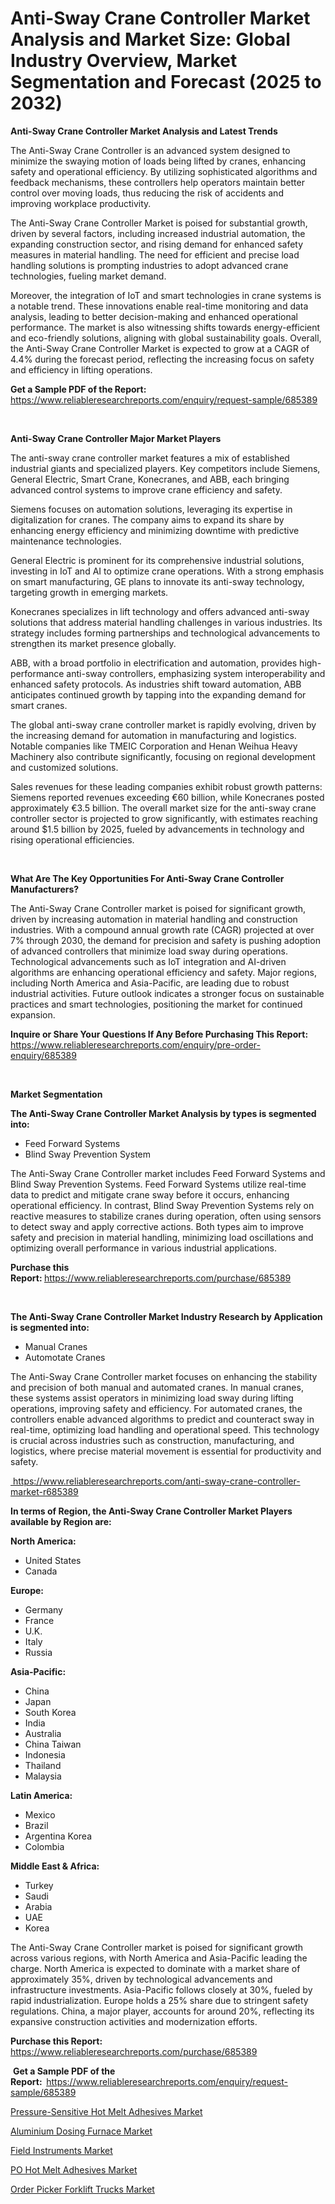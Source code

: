 <p><h1>Anti-Sway Crane Controller Market Analysis and Market Size: Global Industry Overview, Market Segmentation and Forecast (2025 to 2032)</h1></p><p><strong>Anti-Sway Crane Controller Market Analysis and Latest Trends</strong></p>
<p><p>The Anti-Sway Crane Controller is an advanced system designed to minimize the swaying motion of loads being lifted by cranes, enhancing safety and operational efficiency. By utilizing sophisticated algorithms and feedback mechanisms, these controllers help operators maintain better control over moving loads, thus reducing the risk of accidents and improving workplace productivity.</p><p>The Anti-Sway Crane Controller Market is poised for substantial growth, driven by several factors, including increased industrial automation, the expanding construction sector, and rising demand for enhanced safety measures in material handling. The need for efficient and precise load handling solutions is prompting industries to adopt advanced crane technologies, fueling market demand.</p><p>Moreover, the integration of IoT and smart technologies in crane systems is a notable trend. These innovations enable real-time monitoring and data analysis, leading to better decision-making and enhanced operational performance. The market is also witnessing shifts towards energy-efficient and eco-friendly solutions, aligning with global sustainability goals. Overall, the Anti-Sway Crane Controller Market is expected to grow at a CAGR of 4.4% during the forecast period, reflecting the increasing focus on safety and efficiency in lifting operations.</p></p>
<p><strong>Get a Sample PDF of the Report:&nbsp;</strong> <a href="https://www.reliableresearchreports.com/enquiry/request-sample/685389?utm_campaign=16&utm_medium=2&utm_source=Github&utm_content=ia&utm_term=08012025&utm_id=anti-sway-crane-controller">https://www.reliableresearchreports.com/enquiry/request-sample/685389</a></p>
<p>&nbsp;</p>
<p><strong>Anti-Sway Crane Controller Major Market Players</strong></p>
<p><p>The anti-sway crane controller market features a mix of established industrial giants and specialized players. Key competitors include Siemens, General Electric, Smart Crane, Konecranes, and ABB, each bringing advanced control systems to improve crane efficiency and safety.</p><p>Siemens focuses on automation solutions, leveraging its expertise in digitalization for cranes. The company aims to expand its share by enhancing energy efficiency and minimizing downtime with predictive maintenance technologies.</p><p>General Electric is prominent for its comprehensive industrial solutions, investing in IoT and AI to optimize crane operations. With a strong emphasis on smart manufacturing, GE plans to innovate its anti-sway technology, targeting growth in emerging markets.</p><p>Konecranes specializes in lift technology and offers advanced anti-sway solutions that address material handling challenges in various industries. Its strategy includes forming partnerships and technological advancements to strengthen its market presence globally.</p><p>ABB, with a broad portfolio in electrification and automation, provides high-performance anti-sway controllers, emphasizing system interoperability and enhanced safety protocols. As industries shift toward automation, ABB anticipates continued growth by tapping into the expanding demand for smart cranes.</p><p>The global anti-sway crane controller market is rapidly evolving, driven by the increasing demand for automation in manufacturing and logistics. Notable companies like TMEIC Corporation and Henan Weihua Heavy Machinery also contribute significantly, focusing on regional development and customized solutions.</p><p>Sales revenues for these leading companies exhibit robust growth patterns: Siemens reported revenues exceeding €60 billion, while Konecranes posted approximately €3.5 billion. The overall market size for the anti-sway crane controller sector is projected to grow significantly, with estimates reaching around $1.5 billion by 2025, fueled by advancements in technology and rising operational efficiencies.</p></p>
<p>&nbsp;</p>
<p><strong>What Are The Key Opportunities For Anti-Sway Crane Controller Manufacturers?</strong></p>
<p><p>The Anti-Sway Crane Controller market is poised for significant growth, driven by increasing automation in material handling and construction industries. With a compound annual growth rate (CAGR) projected at over 7% through 2030, the demand for precision and safety is pushing adoption of advanced controllers that minimize load sway during operations. Technological advancements such as IoT integration and AI-driven algorithms are enhancing operational efficiency and safety. Major regions, including North America and Asia-Pacific, are leading due to robust industrial activities. Future outlook indicates a stronger focus on sustainable practices and smart technologies, positioning the market for continued expansion.</p></p>
<p><strong>Inquire or Share Your Questions If Any Before Purchasing This Report:</strong> <a href="https://www.reliableresearchreports.com/enquiry/pre-order-enquiry/685389?utm_campaign=16&utm_medium=2&utm_source=Github&utm_content=ia&utm_term=08012025&utm_id=anti-sway-crane-controller">https://www.reliableresearchreports.com/enquiry/pre-order-enquiry/685389</a></p>
<p>&nbsp;</p>
<p><strong>Market Segmentation</strong></p>
<p><strong>The Anti-Sway Crane Controller Market Analysis by types is segmented into:</strong></p>
<p><ul><li>Feed Forward Systems</li><li>Blind Sway Prevention System</li></ul></p>
<p><p>The Anti-Sway Crane Controller market includes Feed Forward Systems and Blind Sway Prevention Systems. Feed Forward Systems utilize real-time data to predict and mitigate crane sway before it occurs, enhancing operational efficiency. In contrast, Blind Sway Prevention Systems rely on reactive measures to stabilize cranes during operation, often using sensors to detect sway and apply corrective actions. Both types aim to improve safety and precision in material handling, minimizing load oscillations and optimizing overall performance in various industrial applications.</p></p>
<p><strong>Purchase this Report:&nbsp;</strong><a href="https://www.reliableresearchreports.com/purchase/685389?utm_campaign=16&utm_medium=2&utm_source=Github&utm_content=ia&utm_term=08012025&utm_id=anti-sway-crane-controller">https://www.reliableresearchreports.com/purchase/685389</a></p>
<p>&nbsp;</p>
<p><strong>The Anti-Sway Crane Controller Market Industry Research by Application is segmented into:</strong></p>
<p><ul><li>Manual Cranes</li><li>Automotate Cranes</li></ul></p>
<p><p>The Anti-Sway Crane Controller market focuses on enhancing the stability and precision of both manual and automated cranes. In manual cranes, these systems assist operators in minimizing load sway during lifting operations, improving safety and efficiency. For automated cranes, the controllers enable advanced algorithms to predict and counteract sway in real-time, optimizing load handling and operational speed. This technology is crucial across industries such as construction, manufacturing, and logistics, where precise material movement is essential for productivity and safety.</p></p>
<p><a href="https://www.reliableresearchreports.com/anti-sway-crane-controller-market-r685389?utm_campaign=16&utm_medium=2&utm_source=Github&utm_content=ia&utm_term=08012025&utm_id=anti-sway-crane-controller">&nbsp;https://www.reliableresearchreports.com/anti-sway-crane-controller-market-r685389</a></p>
<p><strong>In terms of Region, the Anti-Sway Crane Controller Market Players available by Region are:</strong></p>
<p>
    <p> <strong> North America: </strong>
        <ul>
            <li>United States</li>
            <li>Canada</li>
        </ul>
        </p> 
    <p> <strong> Europe: </strong>
        <ul>
            <li>Germany</li>
            <li>France</li>
            <li>U.K.</li>
            <li>Italy</li>
            <li>Russia</li>
        </ul>
        </p> 
    <p> <strong> Asia-Pacific: </strong>
        <ul>
            <li>China</li>
            <li>Japan</li>
            <li>South Korea</li>
            <li>India</li>
            <li>Australia</li>
            <li>China Taiwan</li>
            <li>Indonesia</li>
            <li>Thailand</li>
            <li>Malaysia</li>
        </ul>
        </p> 
    <p> <strong> Latin America: </strong>
        <ul>
            <li>Mexico</li>
            <li>Brazil</li>
            <li>Argentina Korea</li>
            <li>Colombia</li>
        </ul>
        </p> 
    <p> <strong> Middle East & Africa: </strong>
        <ul>
            <li>Turkey</li>
            <li>Saudi</li>
            <li>Arabia</li>
            <li>UAE</li>
            <li>Korea</li>
        </ul>
    </p>
    </p>
<p><p>The Anti-Sway Crane Controller market is poised for significant growth across various regions, with North America and Asia-Pacific leading the charge. North America is expected to dominate with a market share of approximately 35%, driven by technological advancements and infrastructure investments. Asia-Pacific follows closely at 30%, fueled by rapid industrialization. Europe holds a 25% share due to stringent safety regulations. China, a major player, accounts for around 20%, reflecting its expansive construction activities and modernization efforts.</p></p>
<p><strong>Purchase this Report: </strong><a href="https://www.reliableresearchreports.com/purchase/685389?utm_campaign=16&utm_medium=2&utm_source=Github&utm_content=ia&utm_term=08012025&utm_id=anti-sway-crane-controller">https://www.reliableresearchreports.com/purchase/685389</a></p>
<p>&nbsp;<strong>Get a Sample PDF of the Report:&nbsp;&nbsp;</strong><a href="https://www.reliableresearchreports.com/enquiry/request-sample/685389?utm_campaign=16&utm_medium=2&utm_source=Github&utm_content=ia&utm_term=08012025&utm_id=anti-sway-crane-controller">https://www.reliableresearchreports.com/enquiry/request-sample/685389</a></p>
<p><strong></strong></p>
<p><p><a href="https://www.linkedin.com/pulse/analyzing-historical-growth-trends-driversof-pressure-sensitive-8jxlc?utm_campaign=16&utm_medium=2&utm_source=Github&utm_content=ia&utm_term=08012025&utm_id=anti-sway-crane-controller">Pressure-Sensitive Hot Melt Adhesives Market</a></p><p><a href="https://github.com/jerhoskinson197676/Market-Research-Report-List-1/blob/main/aluminium-dosing-furnace-market.md?utm_campaign=16&utm_medium=2&utm_source=Github&utm_content=ia&utm_term=08012025&utm_id=anti-sway-crane-controller">Aluminium Dosing Furnace Market</a></p><p><a href="https://www.linkedin.com/pulse/field-instruments-market-analysis-qualitative-quantitative-yaqjf?utm_campaign=16&utm_medium=2&utm_source=Github&utm_content=ia&utm_term=08012025&utm_id=anti-sway-crane-controller">Field Instruments Market</a></p><p><a href="https://www.linkedin.com/pulse/aglobalpo-hot-melt-adhesives-market-analysis-including-its-nnflc?utm_campaign=16&utm_medium=2&utm_source=Github&utm_content=ia&utm_term=08012025&utm_id=anti-sway-crane-controller">PO Hot Melt Adhesives Market</a></p><p><a href="https://github.com/JosephineMcguire65/Market-Research-Report-List-1/blob/main/order-picker-forklift-trucks-market.md?utm_campaign=16&utm_medium=2&utm_source=Github&utm_content=ia&utm_term=08012025&utm_id=anti-sway-crane-controller">Order Picker Forklift Trucks Market</a></p></p>